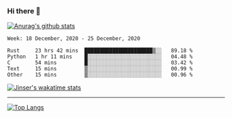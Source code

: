 ### Hi there 👋

[![Anurag's github stats](https://github-readme-stats.vercel.app/api?username=jinserrr&show_icons=true)](https://github.com/anuraghazra/github-readme-stats)


<!--START_SECTION:waka-->
```text
Week: 18 December, 2020 - 25 December, 2020

Rust     23 hrs 42 mins  ██████████████████████▒░░   89.18 % 
Python   1 hr 11 mins    █░░░░░░░░░░░░░░░░░░░░░░░░   04.48 % 
C        54 mins         █░░░░░░░░░░░░░░░░░░░░░░░░   03.42 % 
Text     15 mins         ▒░░░░░░░░░░░░░░░░░░░░░░░░   00.99 % 
Other    15 mins         ▒░░░░░░░░░░░░░░░░░░░░░░░░   00.96 % 
```
<!--END_SECTION:waka-->

[![Jinser's wakatime stats](https://github-readme-stats.vercel.app/api/wakatime?username=jinser)](https://github.com/anuraghazra/github-readme-stats)

***

[![Top Langs](https://github-readme-stats.vercel.app/api/top-langs/?username=jinserrr)](https://github.com/anuraghazra/github-readme-stats)
